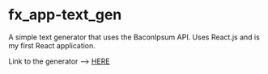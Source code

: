# fx_app-text_gen
A simple text generator that uses the BaconIpsum API. Uses React.js and is my first React application.

Link to the generator --> [HERE][1]

[1]: https://crowzfx.co.uk/apps/textgen
